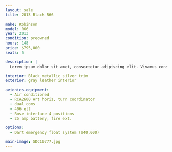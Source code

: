 ```yaml
---
layout: sale
title: 2013 Black R66

make: Robinson
model: R66
year: 2013
condition: preowned
hours: 148
price: $795,000
seats: 5

description: |
  Lorem ipsum dolor sit amet, consectetur adipiscing elit. Vivamus consequat sit amet nisi id rhoncus. Suspendisse potenti. Nunc vitae finibus justo. Nullam eget neque tincidunt, commodo enim sed, ultricies urna. Nam eu vulputate mauris. Phasellus vehicula eu orci eget maximus. Nam vel metus et purus imperdiet pulvinar a sit amet risus.

interior: Black metallic silver trim
exterior: gray leather interior

avionics-equipment:
  - Air conditioned
  - RCA2600 Art horiz, turn coordinator
  - dual coms
  - 406 elt
  - Bose interface 4 positions
  - 25 amp battery, fire ext.

options:
  - Dart emergency float system ($40,000)

main-image: SDC10777.jpg
---
```


